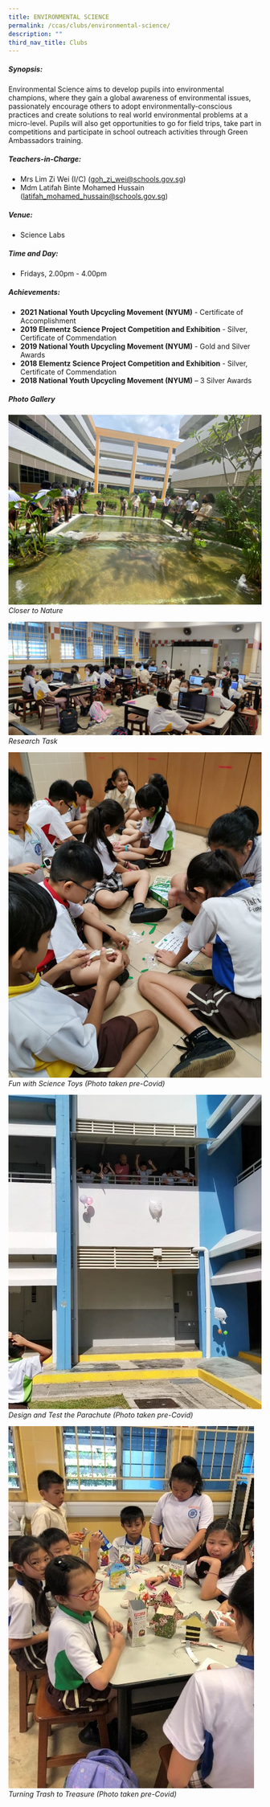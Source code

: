 ```yaml
---
title: ENVIRONMENTAL SCIENCE
permalink: /ccas/clubs/environmental-science/
description: ""
third_nav_title: Clubs
---
```

##### Synopsis:
Environmental Science aims to develop pupils into environmental champions, where they gain a global awareness of environmental issues, passionately encourage others to adopt environmentally-conscious practices and create solutions to real world environmental problems at a micro-level. Pupils will also get opportunities to go for field trips, take part in competitions and participate in school outreach activities through Green Ambassadors training.

##### Teachers-in-Charge:  
* Mrs Lim Zi Wei (I/C) (goh_zi_wei@schools.gov.sg)
* Mdm Latifah Binte Mohamed Hussain (latifah_mohamed_hussain@schools.gov.sg)

##### Venue:
* Science Labs

##### Time and Day:
* Fridays, 2.00pm - 4.00pm

##### Achievements:
* **2021 National Youth Upcycling Movement (NYUM)** - Certificate of Accomplishment
* **2019 Elementz Science Project Competition and Exhibition** - Silver, Certificate of Commendation
* **2019 National Youth Upcycling Movement (NYUM)** - Gold and Silver Awards
* **2018 Elementz Science Project Competition and Exhibition** - Silver, Certificate of Commendation
* **2018 National Youth Upcycling Movement (NYUM)** – 3 Silver Awards

##### Photo Gallery
![](/images/CCAs/Environmental%20Science/Environmental%20Science_2021_1_Closer%20to%20Nature.jpeg)
*Closer to Nature*

![](/images/CCAs/Environmental%20Science/Environmental%20Science_2021_2_Research%20Task.jpg)
*Research Task*

![](/images/CCAs/Environmental%20Science/Environmental%20Science_2019_3_Fun%20with%20Science%20Toys.jpg)
*Fun with Science Toys (Photo taken pre-Covid)*

![](/images/CCAs/Environmental%20Science/Environmental%20Science_2019_4_Design%20and%20Test%20a%20Parachute.jpg)
*Design and Test the Parachute (Photo taken pre-Covid)*

![](/images/CCAs/Environmental%20Science/Environmental%20Science_2019_5_Turning%20Trash%20to%20Treasure.jpg)
*Turning Trash to Treasure (Photo taken pre-Covid)*